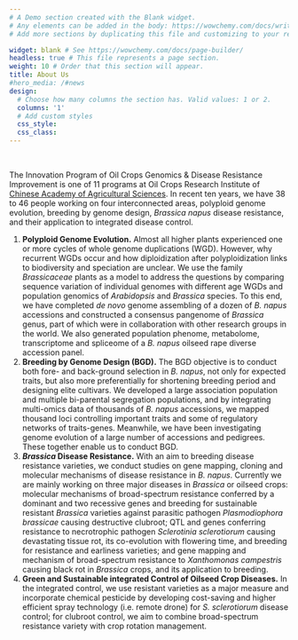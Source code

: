 ```yaml
---
# A Demo section created with the Blank widget.
# Any elements can be added in the body: https://wowchemy.com/docs/writing-markdown-latex/
# Add more sections by duplicating this file and customizing to your requirements.

widget: blank # See https://wowchemy.com/docs/page-builder/
headless: true # This file represents a page section.
weight: 10 # Order that this section will appear.
title: About Us
#hero_media: /#news
design:
  # Choose how many columns the section has. Valid values: 1 or 2.
  columns: '1'
  # Add custom styles
  css_style:
  css_class:
---
```

<br>

The Innovation Program of Oil Crops Genomics & Disease Resistance Improvement is one of 11 programs at Oil Crops Research Institute of [Chinese Academy of Agricultural Sciences](https://www.caas.cn/). In recent ten years, we have 38 to 46 people working on four interconnected areas, polyploid genome evolution, breeding by genome design, *Brassica napus* disease resistance, and their application to integrated disease control.

1. **Polyploid Genome Evolution.** Almost all higher plants experienced one or more cycles of whole genome duplications (WGD). However, why recurrent WGDs occur and how diploidization after polyploidization links to biodiversity and speciation are unclear. We use the family *Brassicaceae* plants as a model to address the questions by comparing sequence variation of individual genomes with different age WGDs and population genomics of *Arabidopsis* and *Brassica* species. To this end, we have completed *de novo* genome assembling of a dozen of *B. napus* accessions and constructed a consensus pangenome of *Brassica* genus, part of which were in collaboration with other research groups in the world. We also generated population phenome, metabolome, transcriptome and spliceome of a *B. napus* oilseed rape diverse accession panel.
2. **Breeding by Genome Design (BGD).** The BGD objective is to conduct both fore- and back-ground selection in *B. napus*, not only for expected traits, but also more preferentially for shortening breeding period and designing elite cultivars. We developed a large association population and multiple bi-parental segregation populations, and by integrating multi-omics data of thousands of *B. napus* accessions, we mapped thousand loci controlling important traits and some of regulatory networks of traits-genes. Meanwhile, we have been investigating genome evolution of a large number of accessions and pedigrees. These together enable us to conduct BGD.
3. ***Brassica* Disease Resistance.** With an aim to breeding disease resistance varieties, we conduct studies on gene mapping, cloning and molecular mechanisms of disease resistance in *B. napus*. Currently we are mainly working on three major diseases in *Brassica* or oilseed crops: molecular mechanisms of broad-spectrum resistance conferred by a dominant and two recessive genes and breeding for sustainable resistant *Brassica* varieties against parasitic pathogen *Plasmodiophora brassicae* causing destructive clubroot; QTL and genes conferring resistance to necrotrophic pathogen *Sclerotinia sclerotiorum* causing devastating tissue rot, its co-evolution with flowering time, and breeding for resistance and earliness varieties; and gene mapping and mechanism of broad-spectrum resistance to *Xanthomonas campestris* causing black rot in *Brassica* crops, and its application to breeding.
4. **Green and Sustainable integrated Control of Oilseed Crop Diseases.** In the integrated control, we use resistant varieties as a major measure and incorporate chemical pesticide by developing cost-saving and higher efficient spray technology (i.e. remote drone) for *S. sclerotiorum* disease control; for clubroot control, we aim to combine broad-spectrum resistance variety with crop rotation management.
